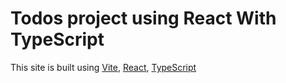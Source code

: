 # Todos project using React With TypeScript

This site is built using [Vite](https://vitejs.dev/), [React](https://react.dev/), [TypeScript](https://www.typescriptlang.org/)
